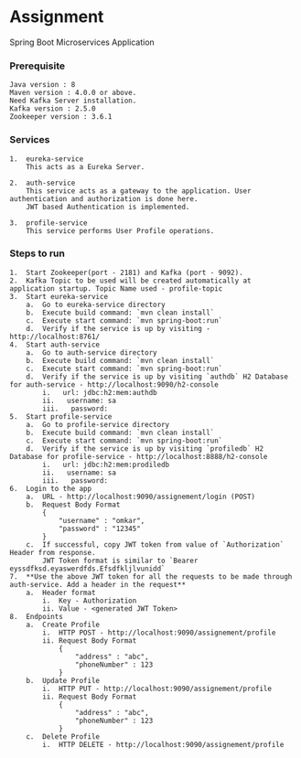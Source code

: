 # Assignment
Spring Boot Microservices Application

### Prerequisite
    Java version : 8
    Maven version : 4.0.0 or above.
    Need Kafka Server installation.
	Kafka version : 2.5.0
	Zookeeper version : 3.6.1

### Services
    1.  eureka-service
        This acts as a Eureka Server.
    
    2.  auth-service
        This service acts as a gateway to the application. User authentication and authorization is done here. 
        JWT based Authentication is implemented.
        
    3.  profile-service
        This service performs User Profile operations.

### Steps to run
    1.  Start Zookeeper(port - 2181) and Kafka (port - 9092).
    2.  Kafka Topic to be used will be created automatically at application startup. Topic Name used - profile-topic
    3.  Start eureka-service
        a.  Go to eureka-service directory
        b.  Execute build command: `mvn clean install`
        c.  Execute start command: `mvn spring-boot:run`
        d.  Verify if the service is up by visiting - http://localhost:8761/
    4.  Start auth-service
        a.  Go to auth-service directory
        b.  Execute build command: `mvn clean install`
        c.  Execute start command: `mvn spring-boot:run`
        d.  Verify if the service is up by visiting `authdb` H2 Database for auth-service - http://localhost:9090/h2-console
            i.   url: jdbc:h2:mem:authdb
            ii.   username: sa
            iii.   password:
    5.  Start profile-service
        a.  Go to profile-service directory
        b.  Execute build command: `mvn clean install`
        c.  Execute start command: `mvn spring-boot:run`
        d.  Verify if the service is up by visiting `profiledb` H2 Database for profile-service - http://localhost:8888/h2-console
            i.   url: jdbc:h2:mem:prodiledb
            ii.   username: sa
            iii.   password:
    6.  Login to the app
        a.  URL - http://localhost:9090/assignement/login (POST)
        b.  Request Body Format
            {
	            "username" : "omkar",
	            "password" : "12345"
            }
        c.  If successful, copy JWT token from value of `Authorization` Header from response.
            JWT Token format is similar to `Bearer eyssdfksd.eyaswerdfds.Efsdfkljlvunidd`
    7.  **Use the above JWT token for all the requests to be made through auth-service. Add a header in the request**
        a.  Header format
            i.  Key - Authorization
            ii. Value - <generated JWT Token>
    8.  Endpoints
        a.  Create Profile
            i.  HTTP POST - http://localhost:9090/assignement/profile
            ii. Request Body Format
                {
                    "address" : "abc",
	                "phoneNumber" : 123
                }
        b.  Update Profile
            i.  HTTP PUT - http://localhost:9090/assignement/profile
            ii. Request Body Format
                {
                    "address" : "abc",
	                "phoneNumber" : 123
                }
        c.  Delete Profile
            i.  HTTP DELETE - http://localhost:9090/assignement/profile
        